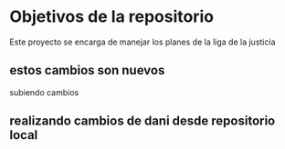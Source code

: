 # Objetivos de la repositorio

Este proyecto se encarga de manejar los planes de la liga de la justicia

## estos cambios son nuevos
subiendo cambios


## realizando cambios de dani desde repositorio local